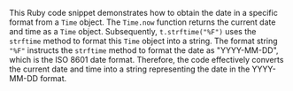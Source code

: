 This Ruby code snippet demonstrates how to obtain the date in a specific format from a `Time` object. The `Time.now` function returns the current date and time as a `Time` object. Subsequently, `t.strftime("%F")` uses the `strftime` method to format this `Time` object into a string. The format string `"%F"` instructs the `strftime` method to format the date as "YYYY-MM-DD", which is the ISO 8601 date format.  Therefore, the code effectively converts the current date and time into a string representing the date in the YYYY-MM-DD format.